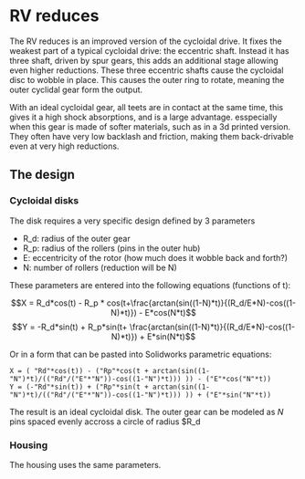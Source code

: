 # RV reduces

The RV reduces is an improved version of the cycloidal drive. It fixes the weakest part of a typical cycloidal drive: the eccentric shaft. Instead it has three shaft, driven by spur gears, this adds an additional stage allowing even higher reductions. These three eccentric shafts cause the cycloidal disc to wobble in place. This causes the outer ring to rotate, meaning the outer cyclidal gear form the output.

With an ideal cycloidal gear, all teets are in contact at the same time, this gives it a high shock absorptions, and is a large advantage. esspecially when this gear is made of softer materials, such as in a 3d printed version. They often have very low backlash and friction, making them back-drivable even at very high reductions.

## The design

### Cycloidal disks

The disk requires a very specific design defined by 3 parameters

- R_d: radius of the outer gear
- R_p: radius of the rollers (pins in the outer hub)
- E: eccentricity of the rotor (how much does it wobble back and forth?)
- N: number of rollers (reduction will be N)

These parameters are entered into the following equations (functions of t):

$$X = R_d*cos(t) - R_p * cos(t+\frac{arctan(sin((1-N)*t)}{(R_d/E*N)-cos((1-N)*t)}) - E*cos(N*t)$$
$$Y = -R_d*sin(t) + R_p*sin(t+ \frac{arctan(sin((1-N)*t)}{(R_d/E*N)-cos((1-N)*t)}) + E*sin(N*t)$$

Or in a form that can be pasted into Solidworks parametric equations:
```
X = ( "Rd"*cos(t)) - ("Rp"*cos(t + arctan(sin((1-"N")*t)/(("Rd"/("E"*"N"))-cos((1-"N")*t))) )) - ("E"*cos("N"*t))
Y = (-"Rd"*sin(t)) + ("Rp"*sin(t + arctan(sin((1-"N")*t)/(("Rd"/("E"*"N"))-cos((1-"N")*t))) )) + ("E"*sin("N"*t))
```

The result is an ideal cycloidal disk. The outer gear can be modeled as $N$ pins spaced evenly accross a circle of radius $R_d

### Housing

The housing uses the same parameters.
